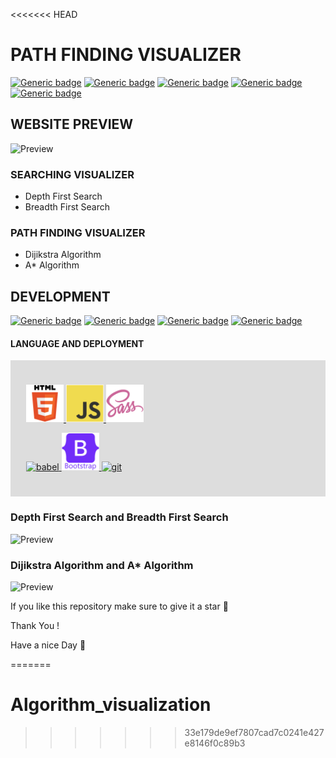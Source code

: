 <<<<<<< HEAD

# PATH FINDING VISUALIZER

[![Generic badge](https://img.shields.io/badge/WEBSITE-CLICK%20HERE-1abc9c.svg)](https://sandeep-shaw10.github.io/GraphJS/)
[![Generic badge](https://img.shields.io/badge/STATUS-ACTIVE-GREEN.svg)](https://sandeep-shaw10.github.io/GraphJS/)
[![Generic badge](https://img.shields.io/badge/VERSION-v1.0-ffff33.svg)](https://sandeep-shaw10.github.io/GraphJS/)
[![Generic badge](https://img.shields.io/badge/YEAR-2021-ff3333.svg)](https://sandeep-shaw10.github.io/GraphJS/)
[![Generic badge](https://img.shields.io/badge/LICENSE-MIT-9933ff.svg)](https://github.com/sandeep-shaw10/GraphJS/blob/master/LICENSE)

## WEBSITE PREVIEW

![Preview](preview.gif)

### SEARCHING VISUALIZER

- Depth First Search
- Breadth First Search

### PATH FINDING VISUALIZER

- Dijikstra Algorithm
- A\* Algorithm

## DEVELOPMENT

[![Generic badge](https://img.shields.io/badge/TYPE-STATIC-99ff66.svg)](https://github.com/sandeep-shaw10/GraphJS/blob/master/LICENSE)
[![Generic badge](https://img.shields.io/badge/JavaScript-59%25-ffff00.svg)](https://github.com/sandeep-shaw10/GraphJS/blob/master/LICENSE)
[![Generic badge](https://img.shields.io/badge/HTML-32%25-ff9922.svg)](https://github.com/sandeep-shaw10/GraphJS/blob/master/LICENSE)
[![Generic badge](https://img.shields.io/badge/SCSS-9%25-ff1a75.svg)](https://github.com/sandeep-shaw10/GraphJS/blob/master/LICENSE)

#### LANGUAGE AND DEPLOYMENT

<div style="background:#dddddd; padding:25px ">
<p > 
<a href="https://www.w3.org/html/" target="_blank">
<img src="https://raw.githubusercontent.com/devicons/devicon/master/icons/html5/html5-original-wordmark.svg" alt="html5" width="60" height="60"/> 
</a> 
<a href="https://developer.mozilla.org/en-US/docs/Web/JavaScript" target="_blank"> 
<img src="https://raw.githubusercontent.com/devicons/devicon/master/icons/javascript/javascript-original.svg" alt="javascript" width="60" height="60"/> 
</a>
<a href="https://sass-lang.com" target="_blank"> 
<img src="https://raw.githubusercontent.com/devicons/devicon/master/icons/sass/sass-original.svg" alt="sass" width="60" height="60"/> 
</a>  
</p>

<p>
<a href="https://babeljs.io/" target="_blank">
<img src="https://www.vectorlogo.zone/logos/babeljs/babeljs-icon.svg" alt="babel" width="60" height="60"/> </a> 
<a href="https://getbootstrap.com" target="_blank"> 
<img src="https://raw.githubusercontent.com/devicons/devicon/master/icons/bootstrap/bootstrap-plain-wordmark.svg" alt="bootstrap" width="60" height="60"/>
</a> 
<a href="https://git-scm.com/" target="_blank">
<img src="https://www.vectorlogo.zone/logos/git-scm/git-scm-icon.svg" alt="git" width="60" height="60"/>
</a> 
</p>
</div>

### Depth First Search and Breadth First Search

![Preview](visual1.gif)

### Dijikstra Algorithm and A\* Algorithm

![Preview](visual2.gif)

<!-- > Sandeep Shaw\
> Student, C.S.E\
> GCECT Kolkata -->

If you like this repository make sure to give it a star :dizzy:

Thank You !

Have a nice Day :hugs:

=======

# Algorithm_visualization

> > > > > > > 33e179de9ef7807cad7c0241e427e8146f0c89b3
